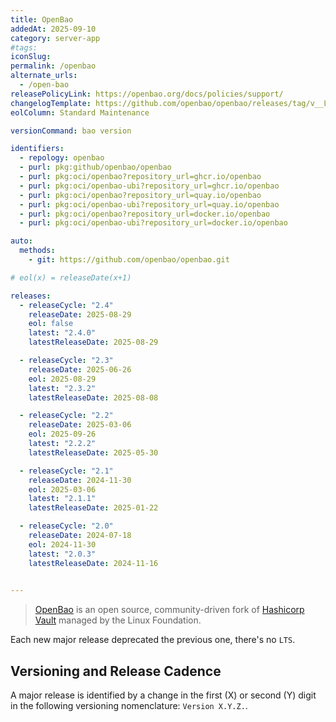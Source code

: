 ```yaml
---
title: OpenBao
addedAt: 2025-09-10
category: server-app
#tags: 
iconSlug: 
permalink: /openbao
alternate_urls:
  - /open-bao
releasePolicyLink: https://openbao.org/docs/policies/support/
changelogTemplate: https://github.com/openbao/openbao/releases/tag/v__LATEST__
eolColumn: Standard Maintenance

versionCommand: bao version

identifiers:
  - repology: openbao
  - purl: pkg:github/openbao/openbao
  - purl: pkg:oci/openbao?repository_url=ghcr.io/openbao
  - purl: pkg:oci/openbao-ubi?repository_url=ghcr.io/openbao
  - purl: pkg:oci/openbao?repository_url=quay.io/openbao
  - purl: pkg:oci/openbao-ubi?repository_url=quay.io/openbao
  - purl: pkg:oci/openbao?repository_url=docker.io/openbao
  - purl: pkg:oci/openbao-ubi?repository_url=docker.io/openbao

auto:
  methods:
    - git: https://github.com/openbao/openbao.git

# eol(x) = releaseDate(x+1)

releases:
  - releaseCycle: "2.4"
    releaseDate: 2025-08-29
    eol: false
    latest: "2.4.0"
    latestReleaseDate: 2025-08-29

  - releaseCycle: "2.3"
    releaseDate: 2025-06-26
    eol: 2025-08-29
    latest: "2.3.2"
    latestReleaseDate: 2025-08-08

  - releaseCycle: "2.2"
    releaseDate: 2025-03-06
    eol: 2025-09-26
    latest: "2.2.2"
    latestReleaseDate: 2025-05-30

  - releaseCycle: "2.1"
    releaseDate: 2024-11-30
    eol: 2025-03-06
    latest: "2.1.1"
    latestReleaseDate: 2025-01-22

  - releaseCycle: "2.0"
    releaseDate: 2024-07-18
    eol: 2024-11-30
    latest: "2.0.3"
    latestReleaseDate: 2024-11-16

  
---
```


> [OpenBao](https://openbao.org/) is an open source, community-driven fork of [Hashicorp Vault](https://endoflife.date/hashicorp-vault) managed by the Linux Foundation.

Each new major release deprecated the previous one, there's no `LTS`.

## Versioning and Release Cadence

A major release is identified by a change in the first (X) or second (Y) digit in the following
versioning nomenclature: `Version X.Y.Z.`.
